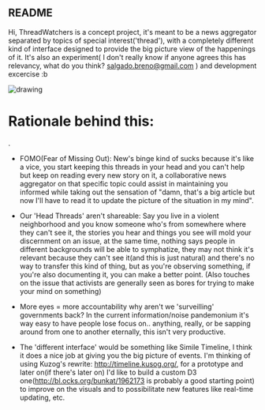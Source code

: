 README
------

Hi, ThreadWatchers is a concept project, it's meant to be a news aggregator
separated by topics of special interest('thread'), with a completely different
kind of interface designed to
provide the big picture view of the happenings of it. It's also an
experiment( I don't really know if anyone agrees this has relevancy, what do you think? salgado.breno@gmail.com ) and development excercise :b 


![drawing](https://raw.github.com/salgadobreno/ThreadWatchers/master/draw.jpg)

Rationale behind this:
=====================

.

* FOMO(Fear of Missing Out): 
New's binge kind of sucks because it's like a vice, you start
keeping this threads in your head and you can't help but keep on
reading every new story on it, a collaborative news aggregator on that specific topic
could assist in maintaining you informed while taking out the sensation
of "damn, that's a big article but now I'll have to read it to update
the picture of the situation in my mind".

* Our 'Head Threads' aren't shareable: 
Say you live in a violent
neighborhood and you know someone who's from somewhere where they can't see
it, the stories you hear and things you see will mold your discernment
on an issue, at the same time, nothing says people in different
backgrounds will be able to symphatize, they may not think it's relevant
because they can't see it(and this is just natural) and there's no way to transfer this kind of
thing, but as you're observing something, if you're also documenting it,
you can make a better point. (Also touches on the issue that activists
are generally seen as bores for trying to make your mind on something)

* More eyes = more accountability
why aren't we 'surveilling' governments
back? In the current information/noise pandemonium it's way easy to
have people lose focus on.. anything, really, or be sapping around
from one to another eternally, this isn't very productive.

* The 'different interface' would be something like Simile Timeline, I
think it does a nice job at giving you the big picture of events. I'm
thinking of using Kuzog's rewrite: http://timeline.kusog.org/, for
a prototype and later on(if there's later on) I'd like to build a custom D3 one(http://bl.ocks.org/bunkat/1962173 is probably a good starting point) to improve on
the visuals and to possibilitate new features like real-time updating,
etc.

